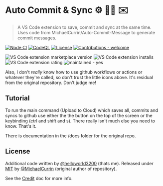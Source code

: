 # Auto Commit & Sync ⚙️ 🧙‍♂️ ✉️
> A VS Code extension to save, commit and sync at the same time. Uses code from MichaelCurrin/Auto-Commit-Message to generate commit messages.

<!-- Badges mostly generated with https://michaelcurrin.github.io/badge-generator/#/ -->

[![Node CI](https://github.com/MichaelCurrin/auto-commit-msg/workflows/Node%20CI/badge.svg)](https://github.com/MichaelCurrin/auto-commit-msg/actions?query=workflow:"Node+CI")
[![CodeQL](https://github.com/MichaelCurrin/auto-commit-msg/workflows/CodeQL/badge.svg)](https://github.com/MichaelCurrin/auto-commit-msg/actions?query=workflow%3ACodeQL)
[![License](https://img.shields.io/badge/License-MIT-blue)](#license "Go to License section")
[![Contributions - welcome](https://img.shields.io/badge/Contributions-welcome-blue)](/CONTRIBUTING.md "View contributing doc")

![VS Code extension marketplace version](https://img.shields.io/visual-studio-marketplace/v/MichaelCurrin.auto-commit-msg)
![VS Code extension installs](https://img.shields.io/visual-studio-marketplace/i/MichaelCurrin.auto-commit-msg)
![VS Code extension rating](https://img.shields.io/visual-studio-marketplace/r/MichaelCurrin.auto-commit-msg)
![maintained - yes](https://img.shields.io/badge/maintained-yes-blue)

Also, I don't _really_ know how to use github workflows or actions or whatever they're called, so don't trust the little icons above. It's residual from the original repository. Don't judge me!

## Tutorial

To run the main command (Upload to Cloud) which saves all, commits and syncs to github use either the the button on the top of the screen or the keybinding (ctrl and shift and s).
There really isn't much else you need to know. That's it.

There is documentation in the /docs folder for the original repo.

## License

Additional code written by [@helloworld3200](https://github.com/helloworld3200) (thats me).
Released under [MIT](/LICENSE) by [@MichaelCurrin](https://github.com/MichaelCurrin) (original author of repository).

See the [Credit](/docs/other/credit.md) doc for more info.
